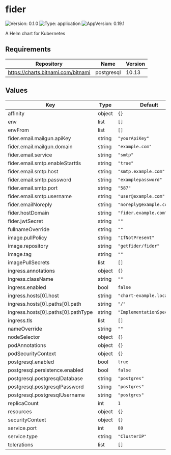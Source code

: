 # fider

![Version: 0.1.0](https://img.shields.io/badge/Version-0.1.0-informational?style=flat-square) ![Type: application](https://img.shields.io/badge/Type-application-informational?style=flat-square) ![AppVersion: 0.19.1](https://img.shields.io/badge/AppVersion-0.19.1-informational?style=flat-square)

A Helm chart for Kubernetes

## Requirements

| Repository | Name | Version |
|------------|------|---------|
| https://charts.bitnami.com/bitnami | postgresql | 10.13 |

## Values

| Key | Type | Default | Description |
|-----|------|---------|-------------|
| affinity | object | `{}` |  |
| env | list | `[]` |  |
| envFrom | list | `[]` |  |
| fider.email.mailgun.apiKey | string | `"yourApiKey"` |  |
| fider.email.mailgun.domain | string | `"example.com"` |  |
| fider.email.service | string | `"smtp"` |  |
| fider.email.smtp.enableStarttls | string | `"true"` |  |
| fider.email.smtp.host | string | `"smtp.example.com"` |  |
| fider.email.smtp.password | string | `"examplepassword"` |  |
| fider.email.smtp.port | string | `"587"` |  |
| fider.email.smtp.username | string | `"user@example.com"` |  |
| fider.emailNoreply | string | `"noreply@example.com"` |  |
| fider.hostDomain | string | `"fider.example.com"` |  |
| fider.jwtSecret | string | `""` |  |
| fullnameOverride | string | `""` |  |
| image.pullPolicy | string | `"IfNotPresent"` |  |
| image.repository | string | `"getfider/fider"` |  |
| image.tag | string | `""` |  |
| imagePullSecrets | list | `[]` |  |
| ingress.annotations | object | `{}` |  |
| ingress.className | string | `""` |  |
| ingress.enabled | bool | `false` |  |
| ingress.hosts[0].host | string | `"chart-example.local"` |  |
| ingress.hosts[0].paths[0].path | string | `"/"` |  |
| ingress.hosts[0].paths[0].pathType | string | `"ImplementationSpecific"` |  |
| ingress.tls | list | `[]` |  |
| nameOverride | string | `""` |  |
| nodeSelector | object | `{}` |  |
| podAnnotations | object | `{}` |  |
| podSecurityContext | object | `{}` |  |
| postgresql.enabled | bool | `true` |  |
| postgresql.persistence.enabled | bool | `false` |  |
| postgresql.postgresqlDatabase | string | `"postgres"` |  |
| postgresql.postgresqlPassword | string | `"postgres"` |  |
| postgresql.postgresqlUsername | string | `"postgres"` |  |
| replicaCount | int | `1` |  |
| resources | object | `{}` |  |
| securityContext | object | `{}` |  |
| service.port | int | `80` |  |
| service.type | string | `"ClusterIP"` |  |
| tolerations | list | `[]` |  |